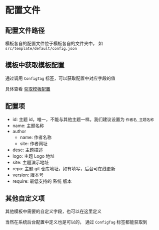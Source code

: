# 配置文件

## 配置文件路径

模板各自的配置文件位于模板各自的文件夹中， 如 `src/template/default/config.json`

## 模板中获取模板配置

通过调用 `ConfigTag` 标签，可以获取配置中对应字段的值

具体查看 [获取模板配置](/doc/template-guide/tag/1.0#toc-70fb93)

## 配置项

- id: 主题 id，唯一，不能与其他主题一样。我们建议设置为 `作者名_主题名称`
- name: 主题名称
- author
  - name: 作者名称
  - site: 作者网址
- desc: 主题描述
- logo: 主题 Logo 地址
- site: 主题演示地址
- repo: 主题 git 仓库地址，如有填写，后台可在线更新
- version: 版本号
- require: 最低支持的 系统 版本

## 其他自定义项

其他模板中需要的自定义字段，也可以在这里定义

当然在系统后台配置中定义也是可以的， 通过 `ConfigTag` 标签都能获取到
